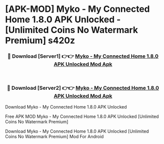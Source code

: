 # [APK-MOD] Myko - My Connected Home 1.8.0 APK Unlocked - [Unlimited Coins No Watermark Premium] s420z



<div align="center">
<h3>🔴 Download [Server1] 👉👉 <a href="https://momento.my/?title=Myko_-_My_Connected_Home_1.8.0_APK_Unlocked">Myko - My Connected Home 1.8.0 APK Unlocked Mod Apk</a></h3><br>

<h3>🔴 Download [Server2] 👉👉 <a href="https://momento.my/?title=Myko_-_My_Connected_Home_1.8.0_APK_Unlocked">Myko - My Connected Home 1.8.0 APK Unlocked Mod Apk</a></h3>
</div>



Download Myko - My Connected Home 1.8.0 APK Unlocked 

Free APK MOD Myko - My Connected Home 1.8.0 APK Unlocked [Unlimited Coins No Watermark Premium]

Download Myko - My Connected Home 1.8.0 APK Unlocked [Unlimited Coins No Watermark Premium] Mod For Android
